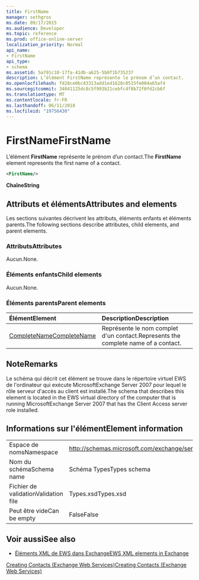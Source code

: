```yaml
---
title: FirstName
manager: sethgros
ms.date: 09/17/2015
ms.audience: Developer
ms.topic: reference
ms.prod: office-online-server
localization_priority: Normal
api_name:
- FirstName
api_type:
- schema
ms.assetid: 5a791c10-17fa-41db-a625-5b0f1b735237
description: L’élément FirstName représente le prénom d’un contact.
ms.openlocfilehash: fd28ce0bc43313add1ed1628c0515fe004a65af4
ms.sourcegitcommit: 34041125dc8c5f993b21cebfc4f8b72f0fd2cb6f
ms.translationtype: MT
ms.contentlocale: fr-FR
ms.lasthandoff: 06/11/2018
ms.locfileid: "19756430"
---
```

# <a name="firstname"></a><span data-ttu-id="b77a7-103">FirstName</span><span class="sxs-lookup"><span data-stu-id="b77a7-103">FirstName</span></span>

<span data-ttu-id="b77a7-104">L’élément **FirstName** représente le prénom d’un contact.</span><span class="sxs-lookup"><span data-stu-id="b77a7-104">The **FirstName** element represents the first name of a contact.</span></span> 
  
```xml
<FirstName/>
```

 <span data-ttu-id="b77a7-105">**Chaîne**</span><span class="sxs-lookup"><span data-stu-id="b77a7-105">**String**</span></span>
## <a name="attributes-and-elements"></a><span data-ttu-id="b77a7-106">Attributs et éléments</span><span class="sxs-lookup"><span data-stu-id="b77a7-106">Attributes and elements</span></span>

<span data-ttu-id="b77a7-107">Les sections suivantes décrivent les attributs, éléments enfants et éléments parents.</span><span class="sxs-lookup"><span data-stu-id="b77a7-107">The following sections describe attributes, child elements, and parent elements.</span></span>
  
### <a name="attributes"></a><span data-ttu-id="b77a7-108">Attributs</span><span class="sxs-lookup"><span data-stu-id="b77a7-108">Attributes</span></span>

<span data-ttu-id="b77a7-109">Aucun.</span><span class="sxs-lookup"><span data-stu-id="b77a7-109">None.</span></span>
  
### <a name="child-elements"></a><span data-ttu-id="b77a7-110">Éléments enfants</span><span class="sxs-lookup"><span data-stu-id="b77a7-110">Child elements</span></span>

<span data-ttu-id="b77a7-111">Aucun.</span><span class="sxs-lookup"><span data-stu-id="b77a7-111">None.</span></span>
  
### <a name="parent-elements"></a><span data-ttu-id="b77a7-112">Éléments parents</span><span class="sxs-lookup"><span data-stu-id="b77a7-112">Parent elements</span></span>

|<span data-ttu-id="b77a7-113">**Élément**</span><span class="sxs-lookup"><span data-stu-id="b77a7-113">**Element**</span></span>|<span data-ttu-id="b77a7-114">**Description**</span><span class="sxs-lookup"><span data-stu-id="b77a7-114">**Description**</span></span>|
|:-----|:-----|
|[<span data-ttu-id="b77a7-115">CompleteName</span><span class="sxs-lookup"><span data-stu-id="b77a7-115">CompleteName</span></span>](completename.md) <br/> |<span data-ttu-id="b77a7-116">Représente le nom complet d'un contact.</span><span class="sxs-lookup"><span data-stu-id="b77a7-116">Represents the complete name of a contact.</span></span>  <br/> |
   
## <a name="remarks"></a><span data-ttu-id="b77a7-117">Note</span><span class="sxs-lookup"><span data-stu-id="b77a7-117">Remarks</span></span>

<span data-ttu-id="b77a7-118">Le schéma qui décrit cet élément se trouve dans le répertoire virtuel EWS de l'ordinateur qui exécute MicrosoftExchange Server 2007 pour lequel le rôle serveur d'accès au client est installé.</span><span class="sxs-lookup"><span data-stu-id="b77a7-118">The schema that describes this element is located in the EWS virtual directory of the computer that is running MicrosoftExchange Server 2007 that has the Client Access server role installed.</span></span>
  
## <a name="element-information"></a><span data-ttu-id="b77a7-119">Informations sur l'élément</span><span class="sxs-lookup"><span data-stu-id="b77a7-119">Element information</span></span>

|||
|:-----|:-----|
|<span data-ttu-id="b77a7-120">Espace de noms</span><span class="sxs-lookup"><span data-stu-id="b77a7-120">Namespace</span></span>  <br/> |http://schemas.microsoft.com/exchange/services/2006/types  <br/> |
|<span data-ttu-id="b77a7-121">Nom du schéma</span><span class="sxs-lookup"><span data-stu-id="b77a7-121">Schema name</span></span>  <br/> |<span data-ttu-id="b77a7-122">Schéma Types</span><span class="sxs-lookup"><span data-stu-id="b77a7-122">Types schema</span></span>  <br/> |
|<span data-ttu-id="b77a7-123">Fichier de validation</span><span class="sxs-lookup"><span data-stu-id="b77a7-123">Validation file</span></span>  <br/> |<span data-ttu-id="b77a7-124">Types.xsd</span><span class="sxs-lookup"><span data-stu-id="b77a7-124">Types.xsd</span></span>  <br/> |
|<span data-ttu-id="b77a7-125">Peut être vide</span><span class="sxs-lookup"><span data-stu-id="b77a7-125">Can be empty</span></span>  <br/> |<span data-ttu-id="b77a7-126">False</span><span class="sxs-lookup"><span data-stu-id="b77a7-126">False</span></span>  <br/> |
   
## <a name="see-also"></a><span data-ttu-id="b77a7-127">Voir aussi</span><span class="sxs-lookup"><span data-stu-id="b77a7-127">See also</span></span>



- [<span data-ttu-id="b77a7-128">Éléments XML de EWS dans Exchange</span><span class="sxs-lookup"><span data-stu-id="b77a7-128">EWS XML elements in Exchange</span></span>](ews-xml-elements-in-exchange.md)


[<span data-ttu-id="b77a7-129">Creating Contacts (Exchange Web Services)</span><span class="sxs-lookup"><span data-stu-id="b77a7-129">Creating Contacts (Exchange Web Services)</span></span>](http://msdn.microsoft.com/library/4845917e-70d1-481c-bbd7-011ec6571789%28Office.15%29.aspx)

